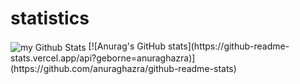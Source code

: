 # statistics
<img align="center" src="https://github-readme-stats.vercel.app/api?username=geborne&include_all_commits=true&count_private=true&show_icons=true&line_height=20&title_color=2B5BBD&icon_color=1124BB&text_color=A1A1A1&bg_color=0,000000,130F40" alt="my Github Stats"/>
[![Anurag's GitHub stats](https://github-readme-stats.vercel.app/api?geborne=anuraghazra)](https://github.com/anuraghazra/github-readme-stats)
